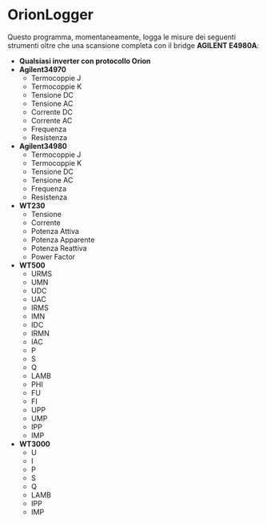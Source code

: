# OrionLogger
Questo programma, momentaneamente, logga le misure dei seguenti strumenti oltre che una scansione completa con il bridge **AGILENT E4980A**:

* **Qualsiasi inverter con protocollo Orion**
* **Agilent34970**
  * Termocoppie J
  * Termocoppie K
  * Tensione DC
  * Tensione AC
  * Corrente DC
  * Corrente AC
  * Frequenza
  * Resistenza
* **Agilent34980**
  * Termocoppie J
  * Termocoppie K
  * Tensione DC
  * Tensione AC
  * Frequenza
  * Resistenza
* **WT230**
  * Tensione
  * Corrente
  * Potenza Attiva
  * Potenza Apparente
  * Potenza Reattiva
  * Power Factor
* **WT500**
  * URMS
  * UMN
  * UDC
  * UAC
  * IRMS
  * IMN
  * IDC
  * IRMN
  * IAC
  * P
  * S
  * Q
  * LAMB
  * PHI
  * FU
  * FI
  * UPP
  * UMP
  * IPP
  * IMP
* **WT3000**
  * U
  * I
  * P
  * S
  * Q
  * LAMB
  * IPP
  * IMP
